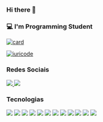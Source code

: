 ### Hi there 👋

### 💻 I'm Programming Student

[![card](https://github-readme-stats.vercel.app/api?username=natanaeldeveloper&theme=radical&show_icons=true)](https://github.com/natanaeldeveloper/)

[![iuricode](https://github-readme-stats.vercel.app/api/top-langs/?username=natanaeldeveloper&hide=html&layout=compact&theme=radical)](https://github.com/natanaeldeveloper/)

### Redes Sociais

<a href="https://www.linkedin.com/in/natanael-oliveira-martins/">
  <img src="https://img.shields.io/badge/LinkedIn-0077B5?style=for-the-badge&logo=linkedin&logoColor=white" />
</a>

<a href="https://gitlab.com/natanaeldeveloper">
  <img src="https://img.shields.io/badge/GitLab-330F63?style=for-the-badge&logo=gitlab&logoColor=white" />
</a>

### Tecnologias
![](https://img.shields.io/badge/HTML5-E34F26?style=for-the-badge&logo=html5&logoColor=white)
![](https://img.shields.io/badge/CSS3-1572B6?style=for-the-badge&logo=css3&logoColor=white)
![](https://img.shields.io/badge/JavaScript-F7DF1E?style=for-the-badge&logo=javascript&logoColor=black)
![](https://img.shields.io/badge/TypeScript-007ACC?style=for-the-badge&logo=typescript&logoColor=white)
![](https://img.shields.io/badge/CSS-239120?&style=for-the-badge&logo=css3&logoColor=white)
![](https://img.shields.io/badge/Sass-CC6699?style=for-the-badge&logo=sass&logoColor=white)
![](https://img.shields.io/badge/Java-ED8B00?style=for-the-badge&logo=java&logoColor=white)
![](https://img.shields.io/badge/Laravel-FF2D20?style=for-the-badge&logo=laravel&logoColor=white)
![](https://img.shields.io/badge/MySQL-00000F?style=for-the-badge&logo=mysql&logoColor=white)
![](https://img.shields.io/badge/PostgreSQL-316192?style=for-the-badge&logo=postgresql&logoColor=white)
![](https://img.shields.io/badge/Git-E34F26?style=for-the-badge&logo=git&logoColor=white)
![](https://img.shields.io/badge/Bootstrap-563D7C?style=for-the-badge&logo=bootstrap&logoColor=white)
